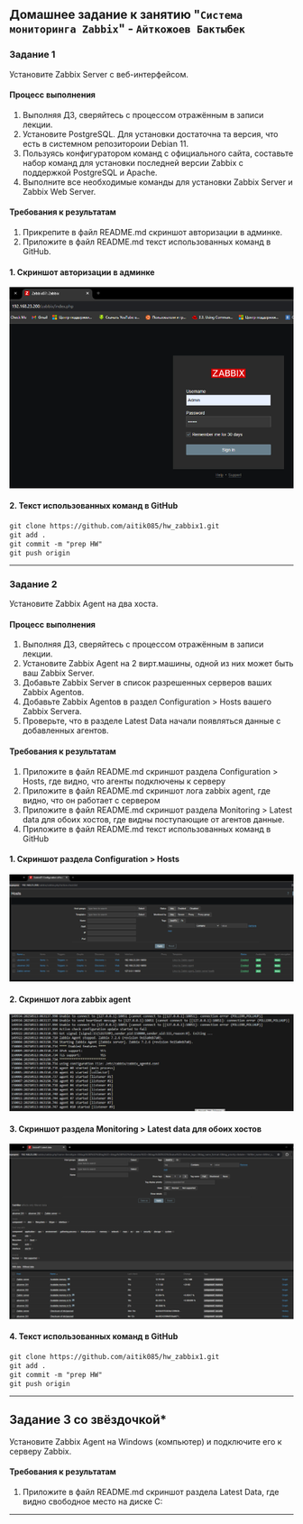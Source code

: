 ## Домашнее задание к занятию "`Система мониторинга Zabbix`" - `Айткожоев Бактыбек`

### Задание 1 

Установите Zabbix Server с веб-интерфейсом.

#### Процесс выполнения
1. Выполняя ДЗ, сверяйтесь с процессом отражённым в записи лекции.
2. Установите PostgreSQL. Для установки достаточна та версия, что есть в системном репозитороии Debian 11.
3. Пользуясь конфигуратором команд с официального сайта, составьте набор команд для установки последней версии Zabbix с поддержкой PostgreSQL и Apache.
4. Выполните все необходимые команды для установки Zabbix Server и Zabbix Web Server.

#### Требования к результатам 
1. Прикрепите в файл README.md скриншот авторизации в админке.
2. Приложите в файл README.md текст использованных команд в GitHub.

#### 1. Скриншот авторизации в админке
![Скриншот авторизации в админке](img/zabbix_login.png)

#### 2. Текст использованных команд в GitHub
```
git clone https://github.com/aitik085/hw_zabbix1.git
git add .
git commit -m "prep HW"
git push origin
```

---

### Задание 2 

Установите Zabbix Agent на два хоста.

#### Процесс выполнения
1. Выполняя ДЗ, сверяйтесь с процессом отражённым в записи лекции.
2. Установите Zabbix Agent на 2 вирт.машины, одной из них может быть ваш Zabbix Server.
3. Добавьте Zabbix Server в список разрешенных серверов ваших Zabbix Agentов.
4. Добавьте Zabbix Agentов в раздел Configuration > Hosts вашего Zabbix Servera.
5. Проверьте, что в разделе Latest Data начали появляться данные с добавленных агентов.

#### Требования к результатам
1. Приложите в файл README.md скриншот раздела Configuration > Hosts, где видно, что агенты подключены к серверу
2. Приложите в файл README.md скриншот лога zabbix agent, где видно, что он работает с сервером
3. Приложите в файл README.md скриншот раздела Monitoring > Latest data для обоих хостов, где видны поступающие от агентов данные.
4. Приложите в файл README.md текст использованных команд в GitHub


#### 1. Cкриншот раздела Configuration > Hosts
![Cкриншот раздела Configuration > Hosts](img/zabbix_hosts.png)


#### 2. Cкриншот лога zabbix agent
![Cкриншот лога zabbix agent](img/zabbix_agent_logs.png)


#### 3. Cкриншот раздела Monitoring > Latest data для обоих хостов
![Скриншот авторизации в админке](img/zabbix_latest_data.png)


#### 4. Текст использованных команд в GitHub
```
git clone https://github.com/aitik085/hw_zabbix1.git
git add .
git commit -m "prep HW"
git push origin
```
---
## Задание 3 со звёздочкой*
Установите Zabbix Agent на Windows (компьютер) и подключите его к серверу Zabbix.

#### Требования к результатам
1. Приложите в файл README.md скриншот раздела Latest Data, где видно свободное место на диске C:
--- 

